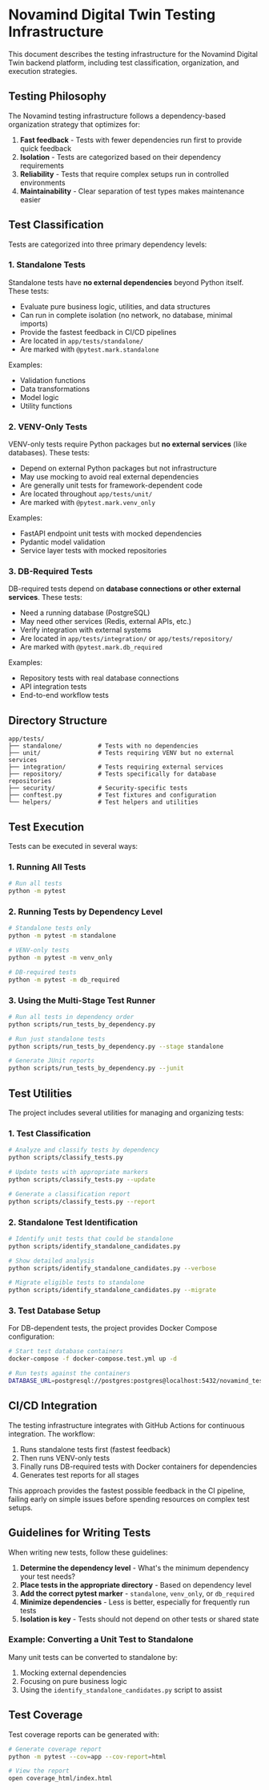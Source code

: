 # Novamind Digital Twin Testing Infrastructure

This document describes the testing infrastructure for the Novamind Digital Twin backend platform, including test classification, organization, and execution strategies.

## Testing Philosophy

The Novamind testing infrastructure follows a dependency-based organization strategy that optimizes for:

1. **Fast feedback** - Tests with fewer dependencies run first to provide quick feedback
2. **Isolation** - Tests are categorized based on their dependency requirements
3. **Reliability** - Tests that require complex setups run in controlled environments
4. **Maintainability** - Clear separation of test types makes maintenance easier

## Test Classification

Tests are categorized into three primary dependency levels:

### 1. Standalone Tests

Standalone tests have **no external dependencies** beyond Python itself. These tests:
- Evaluate pure business logic, utilities, and data structures
- Can run in complete isolation (no network, no database, minimal imports)
- Provide the fastest feedback in CI/CD pipelines
- Are located in `app/tests/standalone/`
- Are marked with `@pytest.mark.standalone`

Examples: 
- Validation functions
- Data transformations
- Model logic
- Utility functions

### 2. VENV-Only Tests

VENV-only tests require Python packages but **no external services** (like databases). These tests:
- Depend on external Python packages but not infrastructure
- May use mocking to avoid real external dependencies
- Are generally unit tests for framework-dependent code
- Are located throughout `app/tests/unit/`
- Are marked with `@pytest.mark.venv_only`

Examples:
- FastAPI endpoint unit tests with mocked dependencies
- Pydantic model validation
- Service layer tests with mocked repositories

### 3. DB-Required Tests

DB-required tests depend on **database connections or other external services**. These tests:
- Need a running database (PostgreSQL)
- May need other services (Redis, external APIs, etc.)
- Verify integration with external systems
- Are located in `app/tests/integration/` or `app/tests/repository/`
- Are marked with `@pytest.mark.db_required`

Examples:
- Repository tests with real database connections
- API integration tests
- End-to-end workflow tests

## Directory Structure

```
app/tests/
├── standalone/          # Tests with no dependencies
├── unit/                # Tests requiring VENV but no external services
├── integration/         # Tests requiring external services
├── repository/          # Tests specifically for database repositories
├── security/            # Security-specific tests
├── conftest.py          # Test fixtures and configuration
└── helpers/             # Test helpers and utilities
```

## Test Execution

Tests can be executed in several ways:

### 1. Running All Tests

```bash
# Run all tests
python -m pytest
```

### 2. Running Tests by Dependency Level

```bash
# Standalone tests only
python -m pytest -m standalone

# VENV-only tests
python -m pytest -m venv_only

# DB-required tests
python -m pytest -m db_required
```

### 3. Using the Multi-Stage Test Runner

```bash
# Run all tests in dependency order
python scripts/run_tests_by_dependency.py

# Run just standalone tests
python scripts/run_tests_by_dependency.py --stage standalone

# Generate JUnit reports
python scripts/run_tests_by_dependency.py --junit
```

## Test Utilities

The project includes several utilities for managing and organizing tests:

### 1. Test Classification

```bash
# Analyze and classify tests by dependency
python scripts/classify_tests.py

# Update tests with appropriate markers
python scripts/classify_tests.py --update

# Generate a classification report
python scripts/classify_tests.py --report
```

### 2. Standalone Test Identification

```bash
# Identify unit tests that could be standalone
python scripts/identify_standalone_candidates.py

# Show detailed analysis
python scripts/identify_standalone_candidates.py --verbose

# Migrate eligible tests to standalone
python scripts/identify_standalone_candidates.py --migrate
```

### 3. Test Database Setup

For DB-dependent tests, the project provides Docker Compose configuration:

```bash
# Start test database containers
docker-compose -f docker-compose.test.yml up -d

# Run tests against the containers
DATABASE_URL=postgresql://postgres:postgres@localhost:5432/novamind_test python -m pytest -m db_required
```

## CI/CD Integration

The testing infrastructure integrates with GitHub Actions for continuous integration. The workflow:

1. Runs standalone tests first (fastest feedback)
2. Then runs VENV-only tests
3. Finally runs DB-required tests with Docker containers for dependencies
4. Generates test reports for all stages

This approach provides the fastest possible feedback in the CI pipeline, failing early on simple issues before spending resources on complex test setups.

## Guidelines for Writing Tests

When writing new tests, follow these guidelines:

1. **Determine the dependency level** - What's the minimum dependency your test needs?
2. **Place tests in the appropriate directory** - Based on dependency level
3. **Add the correct pytest marker** - `standalone`, `venv_only`, or `db_required`
4. **Minimize dependencies** - Less is better, especially for frequently run tests
5. **Isolation is key** - Tests should not depend on other tests or shared state

### Example: Converting a Unit Test to Standalone

Many unit tests can be converted to standalone by:
1. Mocking external dependencies
2. Focusing on pure business logic
3. Using the `identify_standalone_candidates.py` script to assist

## Test Coverage

Test coverage reports can be generated with:

```bash
# Generate coverage report
python -m pytest --cov=app --cov-report=html

# View the report
open coverage_html/index.html